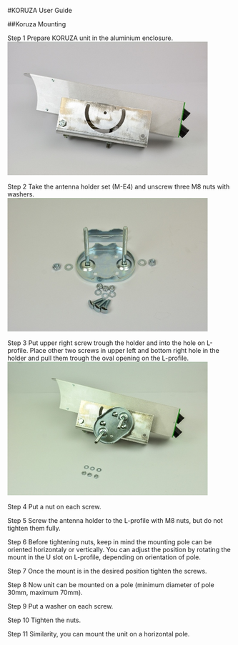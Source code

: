 #KORUZA User Guide


##Koruza Mounting

Step 1
Prepare KORUZA unit in the aluminium enclosure. 
![Koruza-Mounting](https://raw.githubusercontent.com/IRNAS/KORUZA-instructions/gh-pages/img/koruza-user-guide/koruza-mount-1.jpg)

Step 2
Take the antenna holder set (M-E4) and unscrew three M8 nuts with washers.
![Koruza-Mounting](https://raw.githubusercontent.com/IRNAS/KORUZA-instructions/gh-pages/img/koruza-user-guide/koruza-mount-2.jpg)

Step 3
Put upper right screw trough the holder and into the hole on L-profile.  Place other two screws in upper left and bottom right hole in the holder and pull them trough the oval opening on the L-profile.
![Koruza-Mounting](https://raw.githubusercontent.com/IRNAS/KORUZA-instructions/gh-pages/img/koruza-user-guide/koruza-mount-3.jpg)

Step 4 
Put a nut on each screw.

Step 5 
Screw the antenna holder to the L-profile with M8 nuts, but do not tighten them fully. 

Step 6
Before tightening nuts, keep in mind the mounting pole can be oriented horizontaly or vertically. You can adjust the position by rotating the mount in the U slot on L-profile, depending on orientation of pole. 

Step 7 
Once the mount is in the desired position tighten the screws. 

Step 8 
Now unit can be mounted on a pole (minimum diameter of pole 30mm, maximum 70mm).

Step 9 
Put a washer on each screw.

Step 10 
Tighten the nuts. 

Step 11
Similarity, you can mount the unit on a horizontal pole. 
